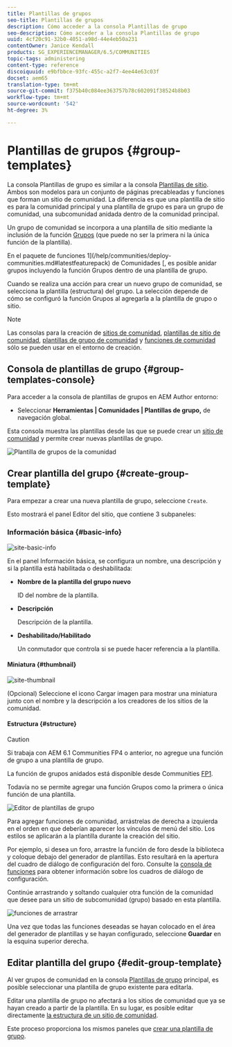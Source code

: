 ```yaml
---
title: Plantillas de grupos
seo-title: Plantillas de grupos
description: Cómo acceder a la consola Plantillas de grupo
seo-description: Cómo acceder a la consola Plantillas de grupo
uuid: 4cf20c91-32b0-4051-a98d-44e4eb50a231
contentOwner: Janice Kendall
products: SG_EXPERIENCEMANAGER/6.5/COMMUNITIES
topic-tags: administering
content-type: reference
discoiquuid: e9bfbbce-93fc-455c-a2f7-4ee44e63c03f
docset: aem65
translation-type: tm+mt
source-git-commit: f375b40c084ee363757b78c602091f38524b8b03
workflow-type: tm+mt
source-wordcount: '542'
ht-degree: 3%

---
```



# Plantillas de grupos {#group-templates}

La consola Plantillas de grupo es similar a la consola [Plantillas de sitio](/help/communities/sites.md). Ambos son modelos para un conjunto de páginas precableadas y funciones que forman un sitio de comunidad. La diferencia es que una plantilla de sitio es para la comunidad principal y una plantilla de grupo es para un grupo de comunidad, una subcomunidad anidada dentro de la comunidad principal.

Un grupo de comunidad se incorpora a una plantilla de sitio mediante la inclusión de la función [Grupos](/help/communities/functions.md#groups-function) (que puede no ser la primera ni la única función de la plantilla).

En el paquete de funciones 1](/help/communities/deploy-communities.md#latestfeaturepack) de Comunidades [, es posible anidar grupos incluyendo la función Grupos dentro de una plantilla de grupo.

Cuando se realiza una acción para crear un nuevo grupo de comunidad, se selecciona la plantilla (estructura) del grupo. La selección depende de cómo se configuró la función Grupos al agregarla a la plantilla de grupo o sitio.

>[!NOTE]
>
>Las consolas para la creación de [sitios de comunidad](/help/communities/sites-console.md), [plantillas de sitio de comunidad](/help/communities/sites.md), [plantillas de grupo de comunidad](/help/communities/tools-groups.md) y [funciones de comunidad](/help/communities/functions.md) sólo se pueden usar en el entorno de creación.

## Consola de plantillas de grupo {#group-templates-console}

Para acceder a la consola de plantillas de grupos en AEM Author entorno:

* Seleccionar **Herramientas | Comunidades | Plantillas de grupo,** de navegación global.

Esta consola muestra las plantillas desde las que se puede crear un [sitio de comunidad](/help/communities/sites-console.md) y permite crear nuevas plantillas de grupo.

![Plantilla de grupos de la comunidad](assets/groups-template.png)

## Crear plantilla del grupo {#create-group-template}

Para empezar a crear una nueva plantilla de grupo, seleccione `Create`.

Esto mostrará el panel Editor del sitio, que contiene 3 subpaneles:

### Información básica {#basic-info}

![site-basic-info](assets/site-basic-info.png)

En el panel Información básica, se configura un nombre, una descripción y si la plantilla está habilitada o deshabilitada:

* **Nombre de la plantilla del grupo nuevo**

   ID del nombre de la plantilla.

* **Descripción**

   Descripción de la plantilla.

* **Deshabilitado/Habilitado**

   Un conmutador que controla si se puede hacer referencia a la plantilla.

#### Miniatura    {#thumbnail}

![site-thumbnail](assets/site-thumbnail.png)

(Opcional) Seleccione el icono Cargar imagen para mostrar una miniatura junto con el nombre y la descripción a los creadores de los sitios de la comunidad.

#### Estructura {#structure}

>[!CAUTION]
>
>Si trabaja con AEM 6.1 Communities FP4 o anterior, no agregue una función de grupo a una plantilla de grupo.
>
>La función de grupos anidados está disponible desde Communities [FP1](/help/communities/communities.md#latestfeaturepack).
>
>Todavía no se permite agregar una función Grupos como la primera o única función de una plantilla.

![Editor de plantillas de grupo](assets/template-editor.png)

Para agregar funciones de comunidad, arrástrelas de derecha a izquierda en el orden en que deberían aparecer los vínculos de menú del sitio. Los estilos se aplicarán a la plantilla durante la creación del sitio.

Por ejemplo, si desea un foro, arrastre la función de foro desde la biblioteca y coloque debajo del generador de plantillas. Esto resultará en la apertura del cuadro de diálogo de configuración del foro. Consulte la [consola de funciones](/help/communities/functions.md) para obtener información sobre los cuadros de diálogo de configuración.

Continúe arrastrando y soltando cualquier otra función de la comunidad que desee para un sitio de subcomunidad (grupo) basado en esta plantilla.

![funciones de arrastrar](assets/dragfunctions.png)

Una vez que todas las funciones deseadas se hayan colocado en el área del generador de plantillas y se hayan configurado, seleccione **Guardar** en la esquina superior derecha.

## Editar plantilla del grupo {#edit-group-template}

Al ver grupos de comunidad en la consola [Plantillas de grupo](#group-templates-console) principal, es posible seleccionar una plantilla de grupo existente para editarla.

Editar una plantilla de grupo no afectará a los sitios de comunidad que ya se hayan creado a partir de la plantilla. En su lugar, es posible editar directamente [la estructura de un sitio de comunidad](/help/communities/sites-console.md#modify-structure).

Este proceso proporciona los mismos paneles que [crear una plantilla de grupo](#create-group-template).
